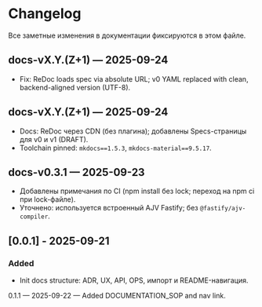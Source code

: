# Changelog

Все заметные изменения в документации фиксируются в этом файле.

## docs-vX.Y.(Z+1) — 2025-09-24
- Fix: ReDoc loads spec via absolute URL; v0 YAML replaced with clean, backend-aligned version (UTF-8).

## docs-vX.Y.(Z+1) — 2025-09-24

* Docs: ReDoc через CDN (без плагина); добавлены Specs-страницы для v0 и v1 (DRAFT).
* Toolchain pinned: `mkdocs==1.5.3`, `mkdocs-material==9.5.17`.

## docs-v0.3.1 — 2025-09-23
- Добавлены примечания по CI (npm install без lock; переход на npm ci при lock-файле).
- Уточнено: используется встроенный AJV Fastify; без `@fastify/ajv-compiler`.

## [0.0.1] - 2025-09-21
### Added
- Init docs structure: ADR, UX, API, OPS, импорт и README-навигация.

0.1.1 — 2025-09-22 — Added DOCUMENTATION_SOP and nav link.
